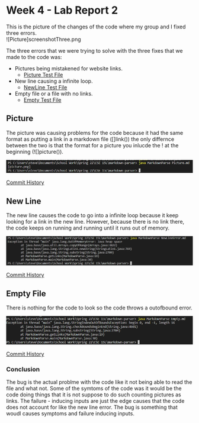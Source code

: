 # Week 4 - Lab Report 2

This is the picture of the changes of the code where my group and I fixed three errors.  
![Picture]screenshotThree.png  

The three errors that we were trying to solve with the three fixes that we made to the code was: 
* Pictures being mistakened for website links.  
    * [Picture Test File](threeTest/Picture.md)  
* New line causing a infinite loop.  
    * [NewLine Test File](threeTest/NewLineError.md)   
* Empty file or a file with no links. 
    * [Empty Test File](threeTest/Empty.md)  

## Picture 
The picture was causing problems for the code because it had the same format as putting a link in a markdown file ([]link()) the only differnce between the two is that the format for a picture you inlucde the ! at the beginning (![]picture()).

![Picture error](PicLab2/pictureLink.png)  

[Commit History](https://github.com/stevendtran/markdown-parser/commit/bdb8fdfbe8650312b2a2005f3b8ca8786fa49901)  

## New Line
The new line causes the code to go into a infinite loop because it keep looking for a link in the new line. However, because there is no link there, the code keeps on running and running until it runs out of memory.

![New Line Error](PicLab2/newlineerror.png)

[Commit History](https://github.com/stevendtran/markdown-parser/commit/c9001d4d0251745b40c124b6739d12574656e5f6)

## Empty File 
There is nothing for the code to look so the code throws a outofbound error. 

![Empty File Error](PicLab2/emptyError.png)

[Commit History](https://github.com/stevendtran/markdown-parser/commit/ba2cf219b8c0a1c3da0433f605e7894a00cc8909)

### Conclusion
The bug is the actual problme with the code like it not being able to read the file and what not. Some of the symtoms of the code was it would be the code doing things that it is not suppose to do such counting pictures as links. The failure - inducing inputs are just the edge causes that the code does not account for like the new line error. The bug is something that woudl causes symptoms and failure inducing inputs. 

